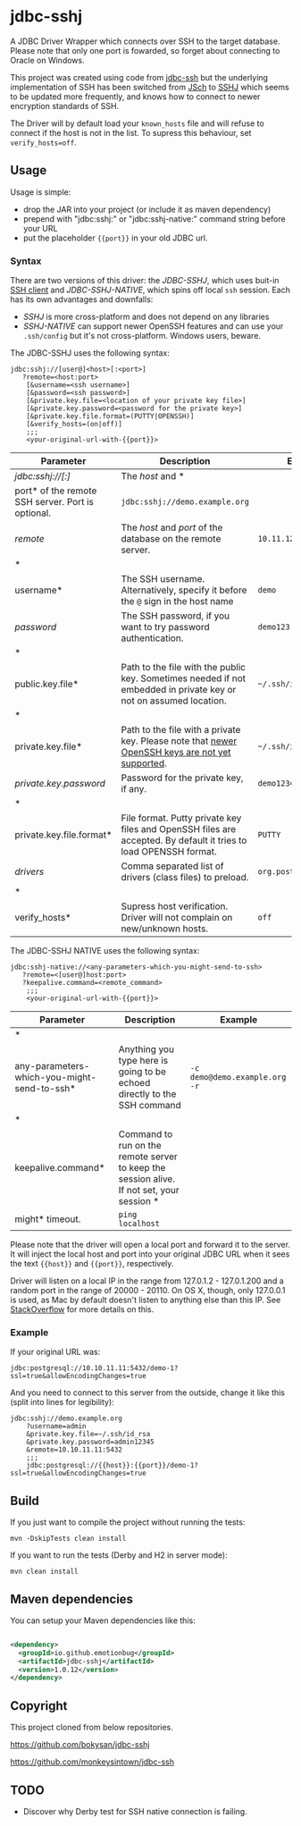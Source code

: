# jdbc-sshj

A JDBC Driver Wrapper which connects over SSH to the target database. Please note that only one port
is fowarded, so forget about connecting to Oracle on Windows.

This project was created using code from [jdbc-ssh](https://github.com/monkeysintown/jdbc-ssh) but
the underlying implementation of SSH has been switched from [JSch](http://www.jcraft.com/jsch/) to
[SSHJ](https://github.com/hierynomus/sshj) which seems to be updated more frequently, and knows how
to connect to newer encryption standards of SSH.

The Driver will by default load your `known_hosts` file and will refuse to connect if the host is
not in the list. To supress this behaviour, set `verify_hosts=off`.

## Usage

Usage is simple:

- drop the JAR into your project (or include it as maven dependency)
- prepend with "jdbc:sshj:" or "jdbc:sshj-native:" command string before your URL
- put the placeholder `{{port}}` in your old JDBC url.

### Syntax

There are two versions of this driver: the *JDBC-SSHJ*, which uses
buit-in [SSH client](https://github.com/hierynomus/sshj) and *JDBC-SSHJ-NATIVE*, which spins off
local `ssh` session. Each has its own advantages and downfalls:

- *SSHJ* is more cross-platform and does not depend on any libraries
- *SSHJ-NATIVE* can support newer OpenSSH features and can use your `.ssh/config` but it's not
  cross-platform. Windows users, beware.

The JDBC-SSHJ uses the following syntax:

```
jdbc:sshj://[user@]<host>[:<port>]
   ?remote=<host:port>
	[&username=<ssh username>]
	[&password=<ssh password>]
	[&private.key.file=<location of your private key file>]
	[&private.key.password=<password for the private key>]
	[&private.key.file.format=(PUTTY|OPENSSH)]
	[&verify_hosts=(on|off)]
	;;;
	<your-original-url-with-{{port}}>
```

| Parameter | Description | Example |                                                                       
| --- | --- | --- |                         
| *jdbc:sshj://<host>[:<port>]* | The *host* and *
port* of the remote SSH server. Port is optional. | `jdbc:sshj://demo.example.org` |
| *remote* | The *host* and *port* of the database on the remote server. | `10.11.12.13:5432` |
| *
username* | The SSH username. Alternatively, specify it before the `@` sign in the host name | `demo` |
| *password*| The SSH password, if you want to try password authentication. | `demo123` |
| *
public.key.file* | Path to the file with the public key. Sometimes needed if not embedded in private key or not on assumed location. | `~/.ssh/id_rsa.pub` |
| *
private.key.file* | Path to the file with a private key. Please note that [newer OpenSSH keys are not yet supported](https://github.com/hierynomus/sshj/issues/276).  | `~/.ssh/id_rsa` |
| *private.key.password* | Password for the private key, if any. | `demo1234` |
| *
private.key.file.format* | File format. Putty private key files and OpenSSH files are accepted. By default it tries to load OPENSSH format. | `PUTTY` | 
| *drivers* | Comma separated list of drivers (class files) to preload. | `org.postgresql.Driver` | 
| *
verify_hosts* | Supress host verification. Driver will not complain on new/unknown hosts. | `off` | 

The JDBC-SSHJ NATIVE uses the following syntax:

```
jdbc:sshj-native://<any-parameters-which-you-might-send-to-ssh>
   ?remote=<[user@]host:port>
   ?keepalive.command=<remote_command>
	;;;
	<your-original-url-with-{{port}}>
```

| Parameter | Description | Example |                                                                       
| --- | --- | --- |                         
| *
any-parameters-which-you-might-send-to-ssh* | Anything you type here is going to be echoed directly to the SSH command | `-c demo@demo.example.org -r` | 
| *
keepalive.command* | Command to run on the remote server to keep the session alive. If not set, your session *
might* timeout. | `ping localhost` |

Please note that the driver will open a local port and forward it to the server. It will inject the
local host and port into your original JDBC URL when it sees the text `{{host}}` and `{{port}}`,
respectively.

Driver will listen on a local IP in the range from 127.0.1.2 - 127.0.1.200 and a random port in the
range of 20000 - 20110. On OS X, though, only 127.0.0.1 is used, as Mac by default doesn't listen to
anything else than this IP. See
[StackOverflow](https://superuser.com/questions/458875/how-do-you-get-loopback-addresses-other-than-127-0-0-1-to-work-on-os-x)
for more details on this.

### Example

If your original URL was:

```
jdbc:postgresql://10.10.11.11:5432/demo-1?ssl=true&allowEncodingChanges=true
```

And you need to connect to this server from the outside, change it like this (split into lines for
legibility):

```
jdbc:sshj://demo.example.org
	?username=admin
	&private.key.file=~/.ssh/id_rsa
	&private.key.password=admin12345
	&remote=10.10.11.11:5432
	;;;
	jdbc:postgresql://{{host}}:{{port}}/demo-1?ssl=true&allowEncodingChanges=true
```

## Build

If you just want to compile the project without running the tests:

```
mvn -DskipTests clean install
```

If you want to run the tests (Derby and H2 in server mode):

```
mvn clean install
```

## Maven dependencies

You can setup your Maven dependencies like this:

```xml

<dependency>
  <groupId>io.github.emotionbug</groupId>
  <artifactId>jdbc-sshj</artifactId>
  <version>1.0.12</version>
</dependency>
```

## Copyright

This project cloned from below repositories.

https://github.com/bokysan/jdbc-sshj

https://github.com/monkeysintown/jdbc-ssh

## TODO

- Discover why Derby test for SSH native connection is failing.
